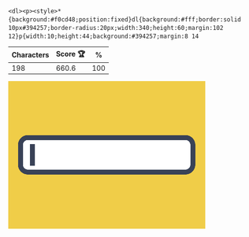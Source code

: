 `<dl><p><style>*{background:#f0cd48;position:fixed}dl{background:#fff;border:solid 10px#394257;border-radius:20px;width:340;height:60;margin:102 12}p{width:10;height:44;background:#394257;margin:8 14`

| Characters | Score 🏆 | %   |
| ---------- | -------- | --- |
| 198        | 660.6    | 100 |

![](/2025/Jul2025/05/20250705.png)
